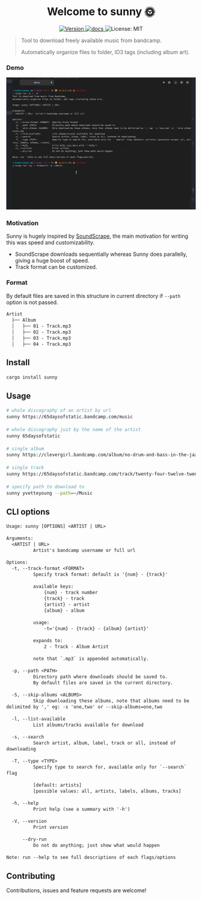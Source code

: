 <h1 align="center">Welcome to sunny 🌞</h1>
<p align="center">
  <a href="https://crates.io/crates/sunny" target="_blank">
    <img alt="Version" src="https://img.shields.io/crates/v/sunny.svg">
  </a>
  <a href="https://docs.rs/sunny" target="_blank">
    <img alt="docs" src="https://docs.rs/sunny/badge.svg" />
  </a>
  <img alt="License: MIT" src="https://img.shields.io/badge/license-MIT%2FApache--2.0-blue" />
</p>

> Tool to download freely available music from bandcamp.
>
> Automatically organize files to folder, ID3 tags (including album art).

### Demo

[![Demo](./assets/demo.gif)](./assets/demo.gif)

### Motivation

Sunny is hugely inspired by [SoundScrape](https://github.com/Miserlou/SoundScrape), the main motivation for writing this was speed and customizability.

- SoundScrape downloads sequentially whereas Sunny does parallelly, giving a huge boost of speed.
- Track format can be customized.

### Format

By default files are saved in this structure in current directory if `--path` option is not passed.

```
Artist
  ├── Album
  │   ├── 01 - Track.mp3
  │   ├── 02 - Track.mp3
  │   ├── 03 - Track.mp3
  │   ├── 04 - Track.mp3
```

## Install

```sh
cargo install sunny
```

## Usage

```sh
# whole discography of an artist by url
sunny https://65daysofstatic.bandcamp.com/music

# whole discography just by the name of the artist
sunny 65daysofstatic

# single album
sunny https://clevergirl.bandcamp.com/album/no-drum-and-bass-in-the-jazz-room

# single track
sunny https://65daysofstatic.bandcamp.com/track/twenty-four-twelve-twenty

# specify path to download to
sunny yvetteyoung --path=~/Music
```

## CLI options

```
Usage: sunny [OPTIONS] <ARTIST | URL>

Arguments:
  <ARTIST | URL>
          Artist's bandcamp username or full url

Options:
  -t, --track-format <FORMAT>
          Specify track format: default is '{num} - {track}'

          available keys:
              {num} - track number
              {track} - track
              {artist} - artist
              {album} - album

          usage:
              -t='{num} - {track} - {album} {artist}'

          expands to:
              2 - Track - Album Artist

          note that `.mp3` is appended automatically.

  -p, --path <PATH>
          Directory path where downloads should be saved to.
          By default files are saved in the current directory.

  -S, --skip-albums <ALBUMS>
          Skip downloading these albums, note that albums need to be delimited by ',' eg: -s 'one,two' or --skip-albums=one,two

  -l, --list-available
          List albums/tracks available for download

  -s, --search
          Search artist, album, label, track or all, instead of downloading

  -T, --type <TYPE>
          Specify type to search for, available only for `--search` flag

          [default: artists]
          [possible values: all, artists, labels, albums, tracks]

  -h, --help
          Print help (see a summary with '-h')

  -V, --version
          Print version

      --dry-run
          Do not do anything; just show what would happen

Note: run --help to see full descriptions of each flags/options
```

## Contributing

Contributions, issues and feature requests are welcome!
